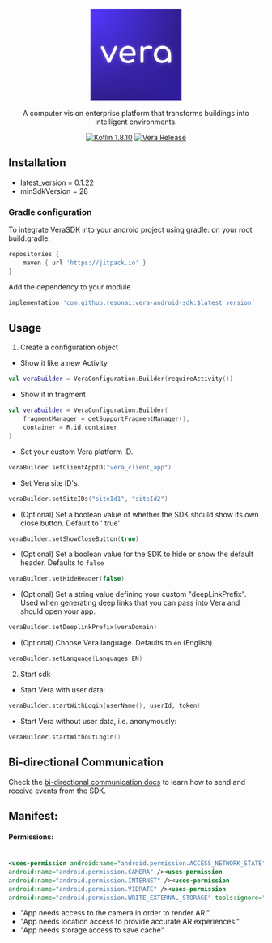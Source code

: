 <p align="center">
    <img alt="Vera: A computer vision enterprise platform that transforms buildings into intelligent environments" src="https://github.com/resonai/vera-ios-sdk/raw/readme/Vera.png">
</p>
<p align="center">
A computer vision enterprise platform that transforms buildings into intelligent environments.
</p>

<p align="center">
    <a href="https://kotlinlang.org/"><img alt="Kotlin 1.8.10" src="https://img.shields.io/badge/kotlin-1.8.10-8A2BE2.svg?style=flat"></a>
    <a href="https://github.com/resonai/vera-android-sdk/releases"><img alt="Vera Release" src="https://img.shields.io/github/v/release/resonai/vera-android-sdk"></a>
</p>

## Installation

- latest_version = 0.1.22
- minSdkVersion = 28

### Gradle configuration

To integrate VeraSDK into your android project using gradle:
on your root build.gradle:

```groovy
repositories {
    maven { url 'https://jitpack.io' }
}
```

Add the dependency to your module

```groovy
implementation 'com.github.resonai:vera-android-sdk:$latest_version'
```

## Usage

1. Create a configuration object

- Show it like a new Activity

```kotlin
val veraBuilder = VeraConfiguration.Builder(requireActivity())
```

- Show it in fragment

```kotlin
val veraBuilder = VeraConfiguration.Builder(
    fragmentManager = getSupportFragmentManager(),
    container = R.id.container
)
```

- Set your custom Vera platform ID.

```kotlin
veraBuilder.setClientAppID("vera_client_app")
```

- Set Vera site ID's.

```kotlin
veraBuilder.setSiteIDs("siteId1", "siteId2")
```

- (Optional) Set a boolean value of whether the SDK should show its own close button. Default to '
  true'

```kotlin
veraBuilder.setShowCloseButton(true)
```

- (Optional) Set a boolean value for the SDK to hide or show the default header. Defaults
  to `false`

```kotlin
veraBuilder.setHideHeader(false)
```

- (Optional) Set a string value defining your custom "deepLinkPrefix". Used when generating deep
  links that you can pass into Vera and should open your app.

```kotlin
veraBuilder.setDeeplinkPrefix(veraDomain)
```

- (Optional) Choose Vera language. Defaults to `en` (English)

```kotlin
veraBuilder.setLanguage(Languages.EN)
```

2. Start sdk

- Start Vera with user data:

```kotlin
veraBuilder.startWithLogin(userName(), userId, token)
```

- Start Vera without user data, i.e. anonymously:

```kotlin
veraBuilder.startWithoutLogin()
```

## Bi-directional Communication

Check the [bi-directional communication docs](./docs/bidirectional-communication.md) to learn how to
send and receive events from the SDK.

## Manifest:

#### Permissions:

```xml

<uses-permission android:name="android.permission.ACCESS_NETWORK_STATE" /><uses-permission
android:name="android.permission.CAMERA" /><uses-permission
android:name="android.permission.INTERNET" /><uses-permission
android:name="android.permission.VIBRATE" /><uses-permission
android:name="android.permission.WRITE_EXTERNAL_STORAGE" tools:ignore="ScopedStorage" />
```

* "App needs access to the camera in order to render AR."
* "App needs location access to provide accurate AR experiences."
* "App needs storage access to save cache"
